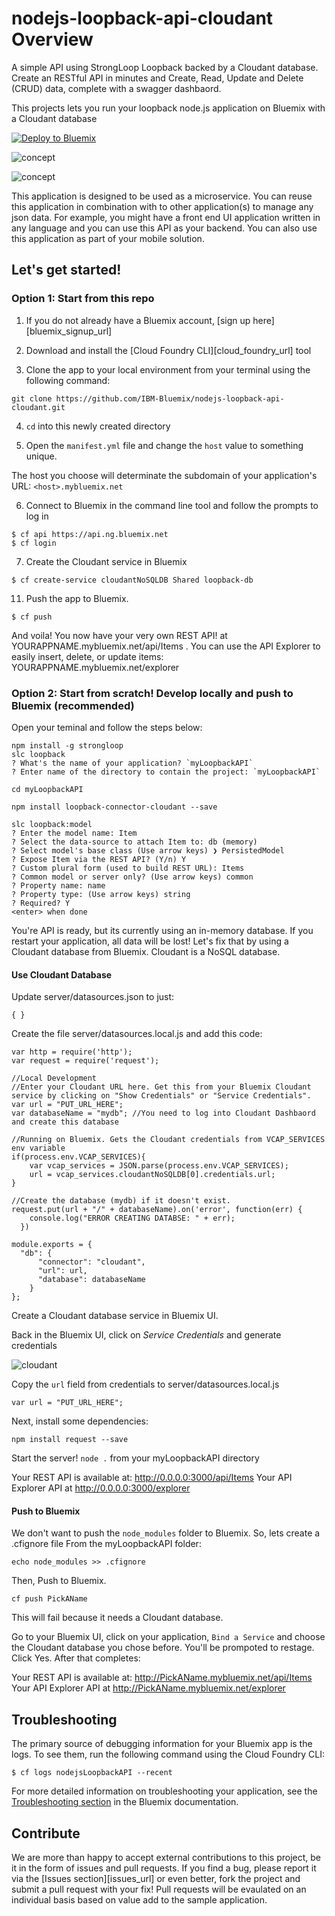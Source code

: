 # nodejs-loopback-api-cloudant Overview

A simple API using StrongLoop Loopback backed by a Cloudant database. Create an RESTful API in minutes and Create, Read, Update and Delete (CRUD) data, complete with a swagger dashbaord.

This projects lets you run your loopback node.js application on Bluemix with a Cloudant database

[![Deploy to Bluemix](https://bluemix.net/deploy/button.png)](https://bluemix.net/deploy)

![concept](./docs/API.png)

![concept](./docs/APIExplorer.png)

This application is designed to be used as a microservice. You can reuse this application in combination with to other application(s) to manage any json data. For example, you might have a front end UI application written in any language and you can use this API as your backend. You can also use this application as part of your mobile solution. 

## Let's get started!
### Option 1: Start from this repo
1. If you do not already have a Bluemix account, [sign up here][bluemix_signup_url]

2. Download and install the [Cloud Foundry CLI][cloud_foundry_url] tool

3. Clone the app to your local environment from your terminal using the following command:

  ```
  git clone https://github.com/IBM-Bluemix/nodejs-loopback-api-cloudant.git
  ```

4. `cd` into this newly created directory

5. Open the `manifest.yml` file and change the `host` value to something unique.

  The host you choose will determinate the subdomain of your application's URL:  `<host>.mybluemix.net`

6. Connect to Bluemix in the command line tool and follow the prompts to log in

  ```
  $ cf api https://api.ng.bluemix.net
  $ cf login
  ```

7. Create the Cloudant service in Bluemix

  ```
  $ cf create-service cloudantNoSQLDB Shared loopback-db
  ```

11. Push the app to Bluemix.

  ```
  $ cf push
  ```

And voila! You now have your very own REST API! at YOURAPPNAME.mybluemix.net/api/Items . You can use the API Explorer to easily insert, delete, or update items: YOURAPPNAME.mybluemix.net/explorer

### Option 2: Start from scratch! Develop locally and push to Bluemix (recommended)

Open your teminal and follow the steps below:
```
npm install -g strongloop
slc loopback
? What's the name of your application? `myLoopbackAPI`
? Enter name of the directory to contain the project: `myLoopbackAPI`

cd myLoopbackAPI

npm install loopback-connector-cloudant --save

slc loopback:model
? Enter the model name: Item
? Select the data-source to attach Item to: db (memory)
? Select model's base class (Use arrow keys) ❯ PersistedModel 
? Expose Item via the REST API? (Y/n) Y
? Custom plural form (used to build REST URL): Items
? Common model or server only? (Use arrow keys) common
? Property name: name
? Property type: (Use arrow keys) string
? Required? Y
<enter> when done
```
You're API is ready, but its currently using an in-memory database. If you restart your application, all data will be lost! Let's fix that by using a Cloudant database from Bluemix. Cloudant is a NoSQL database.
#### Use Cloudant Database

Update server/datasources.json to just:
```
{ }
```
Create the file server/datasources.local.js and add this code:
```
var http = require('http');
var request = require('request');

//Local Development
//Enter your Cloudant URL here. Get this from your Bluemix Cloudant service by clicking on "Show Credentials" or "Service Credentials".
var url = "PUT_URL_HERE";
var databaseName = "mydb"; //You need to log into Cloudant Dashbaord and create this database

//Running on Bluemix. Gets the Cloudant credentials from VCAP_SERVICES env variable
if(process.env.VCAP_SERVICES){
	var vcap_services = JSON.parse(process.env.VCAP_SERVICES);
	url = vcap_services.cloudantNoSQLDB[0].credentials.url;
}

//Create the database (mydb) if it doesn't exist.
request.put(url + "/" + databaseName).on('error', function(err) {
    console.log("ERROR CREATING DATABSE: " + err);
  })

module.exports = {
  "db": {
	  "connector": "cloudant",
	  "url": url,
	  "database": databaseName
	}
};
```
Create a Cloudant database service in Bluemix UI.

Back in the Bluemix UI, click on *Service Credentials* and generate credentials

![cloudant](./docs/CloudantServiceCredentials.png)

Copy the `url` field from credentials to server/datasources.local.js
```
var url = "PUT_URL_HERE";
```
Next, install some dependencies:
```
npm install request --save
```
Start the server!
`node .` from your myLoopbackAPI directory

Your REST API is available at: http://0.0.0.0:3000/api/Items
Your API Explorer API at http://0.0.0.0:3000/explorer

#### Push to Bluemix
We don't want to push the `node_modules` folder to Bluemix. So, lets create a .cfignore file
From the myLoopbackAPI folder:
```
echo node_modules >> .cfignore
```
Then, Push to Bluemix.
```
cf push PickAName
```
This will fail because it needs a Cloudant database.

Go to your Bluemix UI, click on your application, `Bind a Service` and choose the Cloudant database you chose before. You'll be prompoted to restage. Click Yes. After that completes:

Your REST API is available at: http://PickAName.mybluemix.net/api/Items
Your API Explorer API at http://PickAName.mybluemix.net/explorer

## Troubleshooting

The primary source of debugging information for your Bluemix app is the logs. To see them, run the following command using the Cloud Foundry CLI:

  ```
  $ cf logs nodejsLoopbackAPI --recent
  ```
For more detailed information on troubleshooting your application, see the [Troubleshooting section](https://www.ng.bluemix.net/docs/troubleshoot/tr.html) in the Bluemix documentation.

## Contribute
We are more than happy to accept external contributions to this project, be it in the form of issues and pull requests. If you find a bug, please report it via the [Issues section][issues_url] or even better, fork the project and submit a pull request with your fix! Pull requests will be evaulated on an individual basis based on value add to the sample application.


